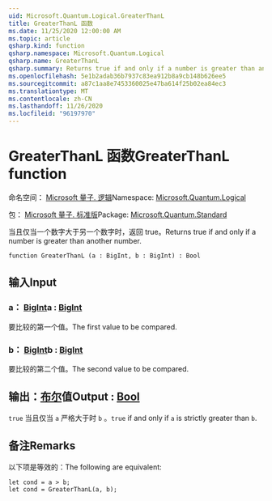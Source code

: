 ```yaml
---
uid: Microsoft.Quantum.Logical.GreaterThanL
title: GreaterThanL 函数
ms.date: 11/25/2020 12:00:00 AM
ms.topic: article
qsharp.kind: function
qsharp.namespace: Microsoft.Quantum.Logical
qsharp.name: GreaterThanL
qsharp.summary: Returns true if and only if a number is greater than another number.
ms.openlocfilehash: 5e1b2adab36b7937c83ea912b8a9cb148b626ee5
ms.sourcegitcommit: a87c1aa8e7453360025e47ba614f25b02ea84ec3
ms.translationtype: MT
ms.contentlocale: zh-CN
ms.lasthandoff: 11/26/2020
ms.locfileid: "96197970"
---
```

# <a name="greaterthanl-function"></a><span data-ttu-id="c0fd4-102">GreaterThanL 函数</span><span class="sxs-lookup"><span data-stu-id="c0fd4-102">GreaterThanL function</span></span>

<span data-ttu-id="c0fd4-103">命名空间： [Microsoft 量子. 逻辑](xref:Microsoft.Quantum.Logical)</span><span class="sxs-lookup"><span data-stu-id="c0fd4-103">Namespace: [Microsoft.Quantum.Logical](xref:Microsoft.Quantum.Logical)</span></span>

<span data-ttu-id="c0fd4-104">包： [Microsoft 量子. 标准版](https://nuget.org/packages/Microsoft.Quantum.Standard)</span><span class="sxs-lookup"><span data-stu-id="c0fd4-104">Package: [Microsoft.Quantum.Standard](https://nuget.org/packages/Microsoft.Quantum.Standard)</span></span>


<span data-ttu-id="c0fd4-105">当且仅当一个数字大于另一个数字时，返回 true。</span><span class="sxs-lookup"><span data-stu-id="c0fd4-105">Returns true if and only if a number is greater than another number.</span></span>

```qsharp
function GreaterThanL (a : BigInt, b : BigInt) : Bool
```


## <a name="input"></a><span data-ttu-id="c0fd4-106">输入</span><span class="sxs-lookup"><span data-stu-id="c0fd4-106">Input</span></span>

### <a name="a--bigint"></a><span data-ttu-id="c0fd4-107">a： [BigInt](xref:microsoft.quantum.lang-ref.bigint)</span><span class="sxs-lookup"><span data-stu-id="c0fd4-107">a : [BigInt](xref:microsoft.quantum.lang-ref.bigint)</span></span>

<span data-ttu-id="c0fd4-108">要比较的第一个值。</span><span class="sxs-lookup"><span data-stu-id="c0fd4-108">The first value to be compared.</span></span>


### <a name="b--bigint"></a><span data-ttu-id="c0fd4-109">b： [BigInt](xref:microsoft.quantum.lang-ref.bigint)</span><span class="sxs-lookup"><span data-stu-id="c0fd4-109">b : [BigInt](xref:microsoft.quantum.lang-ref.bigint)</span></span>

<span data-ttu-id="c0fd4-110">要比较的第二个值。</span><span class="sxs-lookup"><span data-stu-id="c0fd4-110">The second value to be compared.</span></span>



## <a name="output--bool"></a><span data-ttu-id="c0fd4-111">输出：[布尔](xref:microsoft.quantum.lang-ref.bool)值</span><span class="sxs-lookup"><span data-stu-id="c0fd4-111">Output : [Bool](xref:microsoft.quantum.lang-ref.bool)</span></span>

<span data-ttu-id="c0fd4-112">`true` 当且仅当 `a` 严格大于时 `b` 。</span><span class="sxs-lookup"><span data-stu-id="c0fd4-112">`true` if and only if `a` is strictly greater than `b`.</span></span>

## <a name="remarks"></a><span data-ttu-id="c0fd4-113">备注</span><span class="sxs-lookup"><span data-stu-id="c0fd4-113">Remarks</span></span>

<span data-ttu-id="c0fd4-114">以下项是等效的：</span><span class="sxs-lookup"><span data-stu-id="c0fd4-114">The following are equivalent:</span></span>

```Q#
let cond = a > b;
let cond = GreaterThanL(a, b);
```